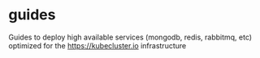 # guides
Guides to deploy high available services (mongodb, redis, rabbitmq, etc) optimized for the https://kubecluster.io infrastructure
